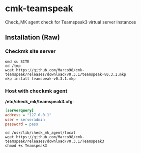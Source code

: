 # cmk-teamspeak

Check_MK agent check for Teamspeak3 virtual server instances

## Installation (Raw)

### Checkmk site server

```shell
omd su SITE
cd /tmp
wget https://github.com/Marco98/cmk-teamspeak/releases/download/v0.3.1/teamspeak-v0.3.1.mkp
mkp install teamspeak-v0.3.1.mkp
```

### Host with checkmk agent

**/etc/check_mk/teamspeak3.cfg**:

```ini
[serverquery]
address = "127.0.0.1"
user = serveradmin
password = pass
```

```shell
cd /usr/lib/check_mk_agent/local
wget https://github.com/Marco98/cmk-teamspeak/releases/download/v0.3.1/Teamspeak3
chmod +x Teamspeak3
```

